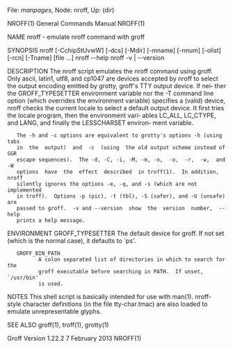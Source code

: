 File: *manpages*,  Node: nroff,  Up: (dir)

NROFF(1)                    General Commands Manual                   NROFF(1)



NAME
       nroff - emulate nroff command with groff

SYNOPSIS
       nroff [-CchipStUvwW] [-dcs] [-Mdir] [-mname] [-nnum] [-olist] [-rcn]
             [-Tname] [file ...]
       nroff --help
       nroff -v | --version

DESCRIPTION
       The nroff script emulates the nroff command using groff.   Only  ascii,
       latin1,  utf8,  and  cp1047 are devices accepted by nroff to select the
       output encoding emitted by grotty, groff's TTY output device.  If  nei‐
       ther  the GROFF_TYPESETTER environment variable nor the -T command line
       option (which overrides the environment variable) specifies  a  (valid)
       device,  nroff  checks  the  current  locale to select a default output
       device.  It first tries the locale program, then the environment  vari‐
       ables  LC_ALL, LC_CTYPE, and LANG, and finally the LESSCHARSET environ‐
       ment variable.

       The -h and -c options are equivalent to grotty's options -h (using tabs
       in  the  output)  and  -c  (using  the old output scheme instead of SGR
       escape sequences).  The -d, -C, -i, -M, -m, -n,  -o,  -r,  -w,  and  -W
       options  have  the  effect  described  in troff(1).  In addition, nroff
       silently ignores the options -e, -q, and -s (which are not  implemented
       in troff).  Options -p (pic), -t (tbl), -S (safer), and -U (unsafe) are
       passed to groff.  -v and --version  show  the  version  number,  --help
       prints a help message.

ENVIRONMENT
       GROFF_TYPESETTER
              The  default  device for groff.  If not set (which is the normal
              case), it defaults to `ps'.

       GROFF_BIN_PATH
              A colon separated list of directories in which to search for the
              groff executable before searching in PATH.  If unset, `/usr/bin'
              is used.

NOTES
       This shell script is basically intended for use  with  man(1).   nroff-
       style character definitions (in the file tty-char.tmac) are also loaded
       to emulate unrepresentable glyphs.

SEE ALSO
       groff(1), troff(1), grotty(1)



Groff Version 1.22.2            7 February 2013                       NROFF(1)
